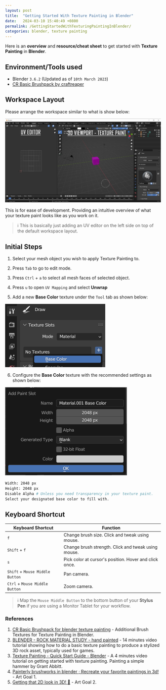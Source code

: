 ```yaml
---
layout: post
title:  "Getting Started With Texture Painting in Blender"
date:   2024-03-10 15:40:49 +0800
permalink: /GettingStartedWithTexturingPaintingInBlender/
categories: blender, texture painting
---
```



Here is an **overview** and **resource/cheat sheet** to get started with **Texture Painting** in **Blender**.

## **Environment/Tools used**

- Blender `3.6.2` (Updated as of `10th March 2023`)
- [CR Basic Brushpack by craftreaper](https://omarfaruqtawsif.gumroad.com/l/zcpfq)

## **Workspace Layout**
Please arrange the workspace similar to what is show below:

![](/img/2024_03_10/blender_layout.png)

This is for ease of development. Providing an intuitive overview of what your texture paint looks like as you work on it.

> ℹ️ This is basically just adding an UV editor on the left side on top of the default workspace layout.

## **Initial Steps**

1. Select your mesh object you wish to apply Texture Painting to.

2. Press `Tab` to go to edit mode. 

3. Press `Ctrl` + `a` to select all mesh faces of selected object.

4. Press `u` to open `UV Mapping` and select **Unwrap**

5. Add a new **Base Color** texture under the `Tool` tab as shown below:

![](/img/2024_03_10/adding_texture_button.png)

6. Configure the **Base Color** texture with the recommended settings as shown below:

![](/img/2024_03_10/base_color_settings.png)

```bash
Width: 2048 px
Height: 2048 px
Disable Alpha # Unless you need transparency in your texture paint.
Select your designated base color to fill with.
```

## **Keyboard Shortcut**

| **Keyboard Shortcut** | **Function** | 
|------------------------|---------------|
| `f` | Change brush size. Click and tweak using mouse. | 
| `Shift` + `f` | Change brush strength. Click and tweak using mouse. | 
| `s` | Pick color at cursor's position. Hover and click once. |
| `Shift` + `Mouse Middle Button` | Pan camera. |
| `Ctrl` + `Mouse Middle Button` | Zoom camera. |

> ℹ️ Map the `Mouse Middle Button` to the bottom button of your **Stylus Pen** if you are using a Monitor Tablet for your workflow.

### **References**

1. [CR Basic Brushpack for blender texture painting](https://omarfaruqtawsif.gumroad.com/l/zcpfq) - Additional Brush Textures for Texture Painting in Blender.
2. [BLENDER - ROCK MATERIAL STUDY - hand painted](https://www.youtube.com/watch?v=1lMfRhO09JA) - 14 minutes video tutorial showing how
to do a basic texture painting to produce a stylized 3D rock asset, typically used for games.
3. [Texture Painting - Quick Start Guide - Blender](https://www.youtube.com/watch?v=WjS_zNQNVlw) - A 4 minutes video tutorial on getting started with texture painting. Painting a simple hammer by Grant Abbitt.
4. [Painterly brushworks in blender ; Recreate your favorite paintings in 3d!](https://www.youtube.com/watch?v=10kJdVW8qOs) - Art Goal 1.
5. [Getting that 2D look in 3D! 🍑](https://www.youtube.com/watch?v=5Idffj0gjIs) - Art Goal 2.
